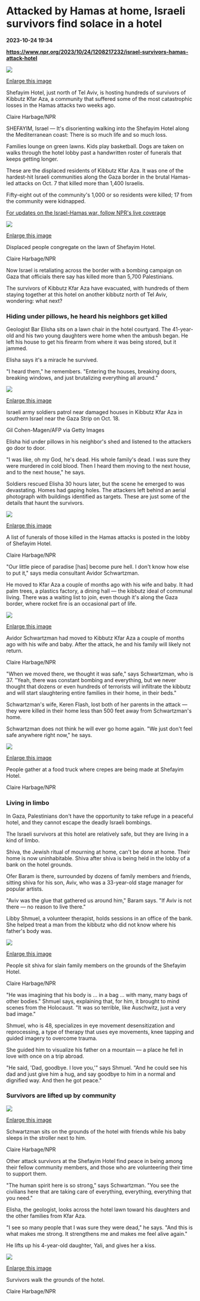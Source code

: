 # Attacked by Hamas at home, Israeli survivors find solace in a hotel

**2023-10-24 19:34**

**https://www.npr.org/2023/10/24/1208217232/israel-survivors-hamas-attack-hotel**

 ![](https://media.npr.org/assets/img/2023/10/24/20231018-_dsc0654-edit_custom-1c4b4648e7380ac5ce1ce8f664a3b0e5ef555f2b-s1100-c50.jpg) 

[Enlarge this image](https://media.npr.org/assets/img/2023/10/24/20231018-_dsc0654-edit_custom-1c4b4648e7380ac5ce1ce8f664a3b0e5ef555f2b-s1200.jpg)

Shefayim Hotel, just north of Tel Aviv, is hosting hundreds of survivors of Kibbutz Kfar Aza, a community that suffered some of the most catastrophic losses in the Hamas attacks two weeks ago.

Claire Harbage/NPR

SHEFAYIM, Israel — It's disorienting walking into the Shefayim Hotel along the Mediterranean coast: There is so much life and so much loss.

Families lounge on green lawns. Kids play basketball. Dogs are taken on walks through the hotel lobby past a handwritten roster of funerals that keeps getting longer.

These are the displaced residents of Kibbutz Kfar Aza. It was one of the hardest-hit Israeli communities along the Gaza border in the brutal Hamas-led attacks on Oct. 7 that killed more than 1,400 Israelis.

Fifty-eight out of the community's 1,000 or so residents were killed; 17 from the community were kidnapped.

[For updates on the Israel-Hamas war, follow NPR's live coverage](https://www.npr.org/live-updates/israel/hamas/gaza/war/hostages)

 ![](https://media.npr.org/assets/img/2023/10/24/20231018-_dsc0557-edit_custom-504672790e36a3b6a6e1538af5799e63d587bd86-s1100-c50.jpg) 

[Enlarge this image](https://media.npr.org/assets/img/2023/10/24/20231018-_dsc0557-edit_custom-504672790e36a3b6a6e1538af5799e63d587bd86-s1200.jpg)

Displaced people congregate on the lawn of Shefayim Hotel.

Claire Harbage/NPR

Now Israel is retaliating across the border with a bombing campaign on Gaza that officials there say has killed more than 5,700 Palestinians.

The survivors of Kibbutz Kfar Aza have evacuated, with hundreds of them staying together at this hotel on another kibbutz north of Tel Aviv, wondering: what next?

### Hiding under pillows, he heard his neighbors get killed

Geologist Bar Elisha sits on a lawn chair in the hotel courtyard. The 41-year-old and his two young daughters were home when the ambush began. He left his house to get his firearm from where it was being stored, but it jammed.

Elisha says it's a miracle he survived.

"I heard them," he remembers. "Entering the houses, breaking doors, breaking windows, and just brutalizing everything all around."

 ![](https://media.npr.org/assets/img/2023/10/24/gettyimages-1731530096_custom-91cc8b234377efb174cc5017d5d710d13716ab9f-s1100-c50.jpg) 

[Enlarge this image](https://media.npr.org/assets/img/2023/10/24/gettyimages-1731530096_custom-91cc8b234377efb174cc5017d5d710d13716ab9f-s1200.jpg)

Israeli army soldiers patrol near damaged houses in Kibbutz Kfar Aza in southern Israel near the Gaza Strip on Oct. 18.

Gil Cohen-Magen/AFP via Getty Images

Elisha hid under pillows in his neighbor's shed and listened to the attackers go door to door.

"I was like, oh my God, he's dead. His whole family's dead. I was sure they were murdered in cold blood. Then I heard them moving to the next house, and to the next house," he says.

Soldiers rescued Elisha 30 hours later, but the scene he emerged to was devastating. Homes had gaping holes. The attackers left behind an aerial photograph with buildings identified as targets. These are just some of the details that haunt the survivors.

 ![](https://media.npr.org/assets/img/2023/10/24/20231018-_dsc0532-edit_custom-275288f117b6cfa3517d1fff899e2513ff4a6b3e-s1100-c50.jpg) 

[Enlarge this image](https://media.npr.org/assets/img/2023/10/24/20231018-_dsc0532-edit_custom-275288f117b6cfa3517d1fff899e2513ff4a6b3e-s1200.jpg)

A list of funerals of those killed in the Hamas attacks is posted in the lobby of Shefayim Hotel.

Claire Harbage/NPR

"Our little piece of paradise \[has\] become pure hell. I don't know how else to put it," says media consultant Avidor Schwartzman.

He moved to Kfar Aza a couple of months ago with his wife and baby. It had palm trees, a plastics factory, a dining hall — the kibbutz ideal of communal living. There was a waiting list to join, even though it's along the Gaza border, where rocket fire is an occasional part of life.

 ![](https://media.npr.org/assets/img/2023/10/24/20231018-_dsc0724-edit_custom-f31138e85ec2b493a81071ac62692b246e6f71a4-s1100-c50.jpg) 

[Enlarge this image](https://media.npr.org/assets/img/2023/10/24/20231018-_dsc0724-edit_custom-f31138e85ec2b493a81071ac62692b246e6f71a4-s1200.jpg)

Avidor Schwartzman had moved to Kibbutz Kfar Aza a couple of months ago with his wife and baby. After the attack, he and his family will likely not return.

Claire Harbage/NPR

"When we moved there, we thought it was safe," says Schwartzman, who is 37. "Yeah, there was constant bombing and everything, but we never thought that dozens or even hundreds of terrorists will infiltrate the kibbutz and will start slaughtering entire families in their home, in their beds."

Schwartzman's wife, Keren Flash, lost both of her parents in the attack — they were killed in their home less than 500 feet away from Schwartzman's home.

Schwartzman does not think he will ever go home again. "We just don't feel safe anywhere right now," he says.

 ![](https://media.npr.org/assets/img/2023/10/24/20231018-_dsc0570-edit_custom-ba3fa59b1a432b5faf50a1e292d32fab06afb6ef-s1100-c50.jpg) 

[Enlarge this image](https://media.npr.org/assets/img/2023/10/24/20231018-_dsc0570-edit_custom-ba3fa59b1a432b5faf50a1e292d32fab06afb6ef-s1200.jpg)

People gather at a food truck where crepes are being made at Shefayim Hotel.

Claire Harbage/NPR

### Living in limbo

In Gaza, Palestinians don't have the opportunity to take refuge in a peaceful hotel, and they cannot escape the deadly Israeli bombings.

The Israeli survivors at this hotel are relatively safe, but they are living in a kind of limbo.

Shiva, the Jewish ritual of mourning at home, can't be done at home. Their home is now uninhabitable. Shiva after shiva is being held in the lobby of a bank on the hotel grounds.

Ofer Baram is there, surrounded by dozens of family members and friends, sitting shiva for his son, Aviv, who was a 33-year-old stage manager for popular artists.

"Aviv was the glue that gathered us around him," Baram says. "If Aviv is not there — no reason to live there."

Libby Shmuel, a volunteer therapist, holds sessions in an office of the bank. She helped treat a man from the kibbutz who did not know where his father's body was.

 ![](https://media.npr.org/assets/img/2023/10/24/20231018-_dsc0546-edit_custom-9b03198bfc2faefc6e461d7c35f35d8d69fe3971-s1100-c50.jpg) 

[Enlarge this image](https://media.npr.org/assets/img/2023/10/24/20231018-_dsc0546-edit_custom-9b03198bfc2faefc6e461d7c35f35d8d69fe3971-s1200.jpg)

People sit shiva for slain family members on the grounds of the Shefayim Hotel.

Claire Harbage/NPR

"He was imagining that his body is ... in a bag ... with many, many bags of other bodies." Shmuel says, explaining that, for him, it brought to mind scenes from the Holocaust. "It was so terrible, like Auschwitz, just a very bad image."

Shmuel, who is 48, specializes in eye movement desensitization and reprocessing, a type of therapy that uses eye movements, knee tapping and guided imagery to overcome trauma.

She guided him to visualize his father on a mountain — a place he fell in love with once on a trip abroad.

"He said, 'Dad, goodbye. I love you,'" says Shmuel. "And he could see his dad and just give him a hug, and say goodbye to him in a normal and dignified way. And then he got peace."

### Survivors are lifted up by community

 ![](https://media.npr.org/assets/img/2023/10/24/20231018-_dsc0781-edit_custom-25590c3ee7db869e247d2fd3baa707a3d21234eb-s1100-c50.jpg) 

[Enlarge this image](https://media.npr.org/assets/img/2023/10/24/20231018-_dsc0781-edit_custom-25590c3ee7db869e247d2fd3baa707a3d21234eb-s1200.jpg)

Schwartzman sits on the grounds of the hotel with friends while his baby sleeps in the stroller next to him.

Claire Harbage/NPR

Other attack survivors at the Shefayim Hotel find peace in being among their fellow community members, and those who are volunteering their time to support them.

"The human spirit here is so strong," says Schwartzman. "You see the civilians here that are taking care of everything, everything, everything that you need."

Elisha, the geologist, looks across the hotel lawn toward his daughters and the other families from Kfar Aza.

"I see so many people that I was sure they were dead," he says. "And this is what makes me strong. It strengthens me and makes me feel alive again."

He lifts up his 4-year-old daughter, Yali, and gives her a kiss.

 ![](https://media.npr.org/assets/img/2023/10/24/20231018-_dsc0579-edit_custom-e46f706832216b68b9585e8bddd4840faeba3210-s1100-c50.jpg) 

[Enlarge this image](https://media.npr.org/assets/img/2023/10/24/20231018-_dsc0579-edit_custom-e46f706832216b68b9585e8bddd4840faeba3210-s1200.jpg)

Survivors walk the grounds of the hotel.

Claire Harbage/NPR